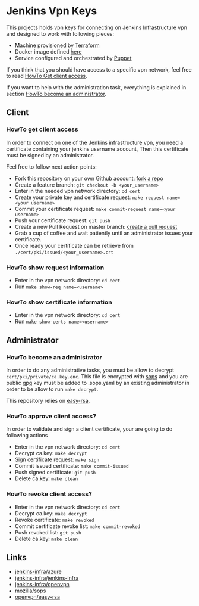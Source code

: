 # Jenkins Vpn Keys

This projects holds vpn keys for connecting on Jenkins Infrastructure vpn and designed to work with following pieces:

* Machine provisioned by [Terraform](https://github.com/jenkins-infra/azure)
* Docker image defined [here](https://github.com/jenkins-infra/openvpn)
* Service configured and orchestrated by [Puppet](https://github.com/jenkins-infra/jenkins-infra/blob/staging/dist/profile/manifests/openvpn.pp) 

If you think that you should have access to a specific vpn network, feel free to read [HowTo Get client access](#how-to-get-client-access).

If you want to help with the administration task, everything is explained in section [HowTo become an administrator](#howto-become-an-administrator).

## Client
### HowTo get client access
In order to connect on one of the Jenkins infrastructure vpn, you need a certificate containing your jenkins username account, 
Then this certificate must be signed by an administrator.

Feel free to follow next action points:

* Fork this repository on your own Github account: [fork a repo](https://help.github.com/articles/fork-a-repo/)
* Create a feature branch: `git checkout -b <your_username>`
* Enter in the needed vpn network directory: `cd cert`
* Create your private key and certificate request: `make request name=<your username>`
* Commit your certificate request: `make commit-request name=<your username>` 
* Push your certificate request: `git push`
* Create a new Pull Request on master branch: [create a pull request](https://help.github.com/articles/creating-a-pull-request/)
* Grab a cup of coffee and wait patiently until an administrator issues your certificate.
* Once ready your certificate can be retrieve from `./cert/pki/issued/<your_username>.crt`

### HowTo show request information

* Enter in the vpn network directory: `cd cert`
* Run `make show-req name=<username>`

### HowTo show certificate information

* Enter in the vpn network directory: `cd cert`
* Run `make show-certs name=<username>`

## Administrator
### HowTo become an administrator
In order to do any administrative tasks, you must be allow to decrypt `cert/pki/private/ca.key.enc`.
This file is encrypted with [sops](https://github.com/mozilla/sops) and you are public gpg key must be added to .sops.yaml by an existing administrator in order to be allow to run `make decrypt`.

This repository relies on [easy-rsa](https://github.com/OpenVPN/easy-rsa/blob/master/README.quickstart.md).

### HowTo approve client access?
In order to validate and sign a client certificate, your are going to do following actions

* Enter in the vpn network directory: `cd cert`
* Decrypt ca.key: `make decrypt`
* Sign certificate request: `make sign`
* Commit issued certificate: `make commit-issued`
* Push signed certificate: `git push`
* Delete ca.key: `make clean`

### HowTo revoke client access?

* Enter in the vpn network directory: `cd cert`
* Decrypt ca.key: `make decrypt`
* Revoke certificate: `make revoked`
* Commit certificate revoke list: `make commit-revoked`
* Push revoked list: `git push`
* Delete ca.key: `make clean`

## Links
* [jenkins-infra/azure](https://github.com/jenkins-infra/azure)
* [jenkins-infra/jenkins-infra](https://github.com/jenkins-infra/jenkins-infra/blob/staging/dist/profile/manifests/openvpn.pp)
* [jenkins-infra/openvpn](https://github.com/jenkins-infra/openvpn)
* [mozilla/sops](https://github.com/mozilla/sops)
* [openvpn/easy-rsa](https://github.com/OpenVPN/easy-rsa)
